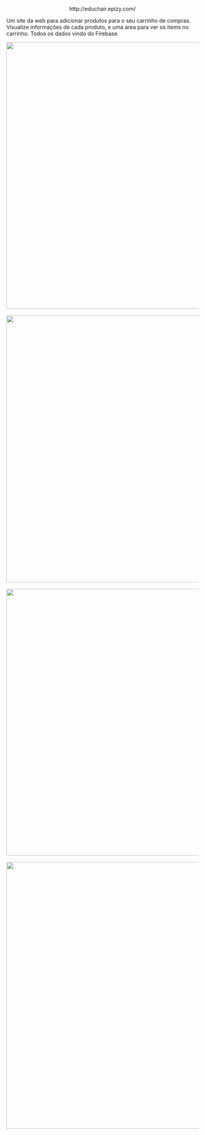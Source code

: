 <p align="center">
http://educhair.epizy.com/

Um site da web para adicionar produtos para o seu carrinho de compras. Visualize informações de cada produto, e uma área para ver os items no carrinho. Todos os dados vindo do Firebase.
</p>

<div align="center">
<img src="https://user-images.githubusercontent.com/87316285/141998010-34d34331-d159-4d3b-986a-b25b537a548c.png" width="700px" />
</div>
<br/>
<div align="center">
<img src="https://user-images.githubusercontent.com/87316285/141998118-8d1296d8-5a00-4f62-b50d-637e24565a15.png" width="700px" />
</div>
<br/>
<div align="center">
<img src="https://user-images.githubusercontent.com/87316285/141998209-d3e8cf16-0f60-4459-a080-af5e41bc3eca.png" width="700px" />
</div>
<br/>
<div align="center">
<img src="https://user-images.githubusercontent.com/87316285/141998272-43589f08-278f-48ca-8b1f-7d4b7d959a5a.png" width="700px" />
</div>
<br/>
